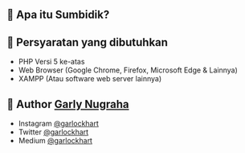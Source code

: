 ## 🤔 Apa itu Sumbidik?


## 🧐 Persyaratan yang dibutuhkan

- PHP Versi 5 ke-atas
- Web Browser (Google Chrome, Firefox, Microsoft Edge & Lainnya)
- XAMPP (Atau software web server lainnya)

## 🧑 Author <a href="https://www.garlockhart.com">Garly Nugraha</a>

- Instagram <a href="https://www.instagram.com/garlockhart">@garlockhart</a>
- Twitter <a href="https://twitter.com/garlockhart">@garlockhart</a>
- Medium <a href="https://medium.com/@garlockhart">@garlockhart</a>
